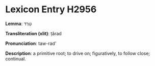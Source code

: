 # Lexicon Entry H2956

**Lemma**: טָרַד

**Transliteration (xlit)**: ṭârad

**Pronunciation**: taw-rad'

**Description**:
a primitive root; to drive on; figuratively, to follow close; continual.
